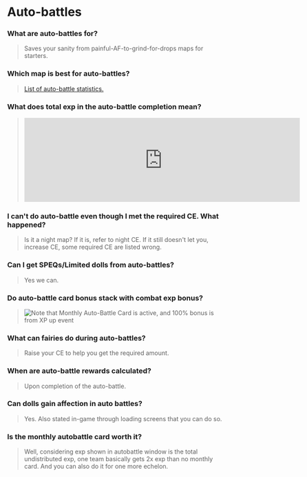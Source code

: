 # Auto-battles

### What are auto-battles for?

> Saves your sanity from painful-AF-to-grind-for-drops maps for starters.

### Which map is best for auto-battles?

> [List of auto-battle statistics.](https://docs.google.com/spreadsheets/d/1e_1oAa9Qm_tmWqbgFQca8ohzo29qcjctIwyIU9Mc1H0/)

### What does total exp in the auto-battle completion mean?

> <iframe id="reddit-embed" src="https://www.redditmedia.com/r/girlsfrontline/comments/hzark0/weekly_commanders_lounge_july_28_2020/g082rwn/?depth=1&amp;showmore=false&amp;embed=true&amp;showmedia=false&amp;theme=dark" sandbox="allow-scripts allow-same-origin allow-popups" style="border: none;" height="195" width="640" scrolling="no"></iframe>

### I can't do auto-battle even though I met the required CE. What happened?

> Is it a night map? If it is, refer to night CE. If it still doesn't let you, increase CE, some required CE are listed wrong.

### Can I get SPEQs/Limited dolls from auto-battles?

> Yes we can.

### Do auto-battle card bonus stack with combat exp bonus?

> ![](/GFL/assets/images/XPUpAuto.png "Note that Monthly Auto-Battle Card is active, and 100% bonus is from XP up event")

### What can fairies do during auto-battles?

> Raise your CE to help you get the required amount.

### When are auto-battle rewards calculated?

> Upon completion of the auto-battle.
<!-- See [question under sys mech] -->

### Can dolls gain affection in auto battles?

> Yes. Also stated in-game through loading screens that you can do so.

### Is the monthly autobattle card worth it?

> Well, considering exp shown in autobattle window is the total undistributed exp, one team basically gets 2x exp than no monthly card. And you can also do it for one more echelon.